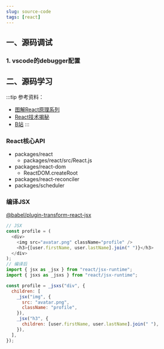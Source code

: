 ```yaml
---
slug: source-code
tags: [react]
---
```


## 一、源码调试
### 1. vscode的debugger配置

## 二、源码学习
:::tip
参考资料：
- [图解React原理系列](https://7kms.github.io/react-illustration-series/)
- [React技术揭秘](https://react.iamkasong.com/)
- [B站](https://www.bilibili.com/video/BV17j421Z7Ch/?p=27&spm_id_from=pageDriver&vd_source=8c097a1f02a5d77f973c5834be4c8ab6)
:::

### React核心API
- packages/react
  - packages/react/src/React.js
- packages/react-dom
  - ReactDOM.createRoot
- packages/react-reconciler
- packages/scheduler

### 编译JSX
[@babel/plugin-transform-react-jsx](https://babel.dev/docs/babel-plugin-transform-react-jsx)
```js
// JSX
const profile = (
  <div>
    <img src="avatar.png" className="profile" />
    <h3>{[user.firstName, user.lastName].join(" ")}</h3>
  </div>
);
// 编译后
import { jsx as _jsx } from "react/jsx-runtime";
import { jsxs as _jsxs } from "react/jsx-runtime";

const profile = _jsxs("div", {
  children: [
    _jsx("img", {
      src: "avatar.png",
      className: "profile",
    }),
    _jsx("h3", {
      children: [user.firstName, user.lastName].join(" "),
    }),
  ],
});
```
